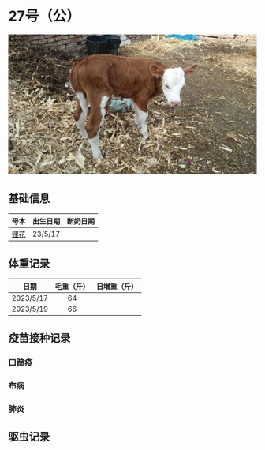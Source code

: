 # 27号（公）

![27号](/images/simmental/third/狸花孩子.jpeg)

## 基础信息

|母本                   |出生日期|断奶日期|
|:--:                   |:-----:|:-----:|
|[狸花](../fourth/flower.md) |23/5/17 ||

## 体重记录

| 日期           |    毛重（斤）  |日增重（斤）|
| ------------- | :-----------: | :-----------: |
| 2023/5/17      |      64      ||
| 2023/5/19     |      66      ||

## 疫苗接种记录

### 口蹄疫

### 布病

### 肺炎

## 驱虫记录
